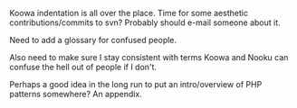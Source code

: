 Koowa indentation is all over the place. Time for some aesthetic contributions/commits to svn? Probably should e-mail someone
about it. 

Need to add a glossary for confused people.

Also need to make sure I stay consistent with terms Koowa and Nooku can confuse the hell out of people if I don't.     

Perhaps a good idea in the long run to put an intro/overview of PHP patterns somewhere? An appendix.